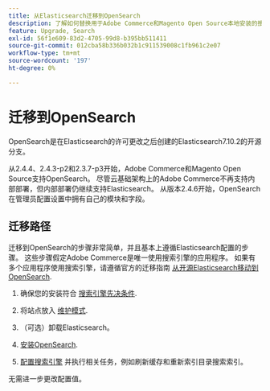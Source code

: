 ```yaml
---
title: 从Elasticsearch迁移到OpenSearch
description: 了解如何替换用于Adobe Commerce和Magento Open Source本地安装的搜索引擎。
feature: Upgrade, Search
exl-id: 56f1e609-83d2-4705-99d8-b395bb511411
source-git-commit: 012cba58b336b032b1c911539008c1fb961c2e07
workflow-type: tm+mt
source-wordcount: '197'
ht-degree: 0%

---
```


# 迁移到OpenSearch

OpenSearch是在Elasticsearch的许可更改之后创建的Elasticsearch7.10.2的开源分支。

从2.4.4、2.4.3-p2和2.3.7-p3开始，Adobe Commerce和Magento Open Source支持OpenSearch。 尽管云基础架构上的Adobe Commerce不再支持内部部署，但内部部署仍继续支持Elasticsearch。 从版本2.4.6开始，OpenSearch在管理员配置设置中拥有自己的模块和字段。

## 迁移路径

迁移到OpenSearch的步骤非常简单，并且基本上遵循Elasticsearch配置的步骤。 这些步骤假定Adobe Commerce是唯一使用搜索引擎的应用程序。 如果有多个应用程序使用搜索引擎，请遵循官方的迁移指南 [从开源Elasticsearch移动到OpenSearch](https://opensearch.org/blog/technical-posts/2021/10/moving-from-opensource-elasticsearch-to-opensearch/).

1. 确保您的安装符合 [搜索引擎先决条件](../../installation/prerequisites/search-engine/overview.md).

1. 将站点放入 [维护模式](../../installation/tutorials/maintenance-mode.md).

1. （可选）卸载Elasticsearch。

1. [安装OpenSearch](https://opensearch.org/docs/latest/opensearch/install/important-settings/).

1. [配置搜索引擎](../../configuration/search/configure-search-engine.md) 并执行相关任务，例如刷新缓存和重新索引目录搜索索引。

无需进一步更改配置值。
